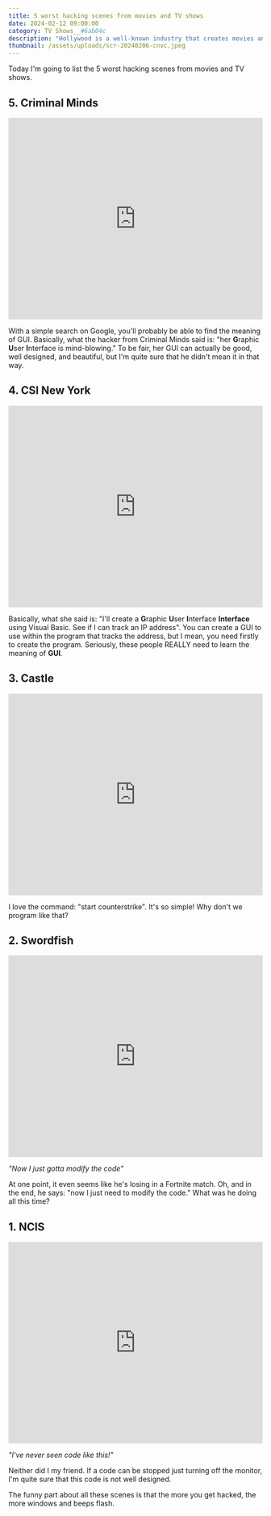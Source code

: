 ```yaml
---
title: 5 worst hacking scenes from movies and TV shows
date: 2024-02-12 09:00:00
category: TV Shows__#6ab04c
description: "Hollywood is a well-known industry that creates movies and TV shows that are often unrealistic. However, there is one thing that stands out to me as being completely implausible: any scene involving hacking."
thumbnail: /assets/uploads/scr-20240206-cnvc.jpeg
---
```


Today I'm going to list the 5 worst hacking scenes from movies and TV shows.

## 5. Criminal Minds

<iframe width="100%" height="400" src="https://www.youtube.com/embed/DNLB7bFA_U4" frameborder="0" allow="accelerometer; encrypted-media; gyroscope; picture-in-picture" allowfullscreen></iframe>

With a simple search on Google, you'll probably be able to find the meaning of GUI. Basically, what the hacker from Criminal Minds said is: "her **G**raphic **U**ser **I**nterface is mind-blowing." To be fair, her GUI can actually be good, well designed, and beautiful, but I'm quite sure that he didn't mean it in that way.

## 4. CSI New York

<iframe width="100%" height="400" src="https://www.youtube.com/embed/hkDD03yeLnU" frameborder="0" allow="accelerometer; encrypted-media; gyroscope; picture-in-picture" allowfullscreen></iframe>

Basically, what she said is: "I'll create a **G**raphic **U**ser **I**nterface **Interface** using Visual Basic. See if I can track an IP address". You can create a GUI to use within the program that tracks the address, but I mean, you need firstly to create the program. Seriously, these people REALLY need to learn the meaning of **GUI**.

## 3. Castle

<iframe width="100%" height="400" src="https://www.youtube.com/embed/K7Hn1rPQouU?si=5QwJOfxHBDPN0MWU" title="YouTube video player" frameborder="0" allow="accelerometer; autoplay; clipboard-write; encrypted-media; gyroscope; picture-in-picture; web-share" allowfullscreen></iframe>

I love the command: "start counterstrike". It's so simple! Why don't we program like that?

## 2. Swordfish

<iframe width="100%" height="400" src="https://www.youtube.com/embed/u1Ds9CeG-VY" frameborder="0" allow="accelerometer; encrypted-media; gyroscope; picture-in-picture" allowfullscreen></iframe>

*"Now I just gotta modify the code"*

At one point, it even seems like he's losing in a Fortnite match. Oh, and in the end, he says: "now I just need to modify the code." What was he doing all this time?

## 1. NCIS

<iframe width="100%" height="400" src="https://www.youtube.com/embed/bwUdjeu4C6A?si=7ReB4IWJIG5nxbm2" title="YouTube video player" frameborder="0" allow="accelerometer; autoplay; clipboard-write; encrypted-media; gyroscope; picture-in-picture; web-share" allowfullscreen></iframe>

*"I've never seen code like this!"*

Neither did I my friend. If a code can be stopped just turning off the monitor, I'm quite sure that this code is not well designed.

The funny part about all these scenes is that the more you get hacked, the more windows and beeps flash.
